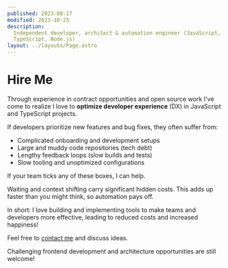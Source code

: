 ```yaml
---
published: 2023-08-17
modified: 2023-10-23
description:
  Independent developer, architect & automation engineer (JavaScript,
  TypeScript, Node.js)
layout: ../layouts/Page.astro
---
```


# Hire Me

Through experience in contract opportunities and open source work I've come to
realize I love to **optimize developer experience** (DX) in JavaScript and
TypeScript projects.

If developers prioritize new features and bug fixes, they often suffer from:

- Complicated onboarding and development setups
- Large and muddy code repositories (tech debt)
- Lengthy feedback loops (slow builds and tests)
- Slow tooling and unoptimized configurations

If your team ticks any of these boxes, I can help.

Waiting and context shifting carry significant hidden costs. This adds up faster
than you might think, so automation pays off.

In short: I love building and implementing tools to make teams and developers
more effective, leading to reduced costs and increased happiness!

Feel free to [contact me][1] and discuss ideas.

Challenging frontend development and architecture opportunities are still
welcome!

[1]: /
